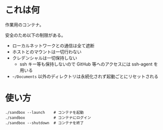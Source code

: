 # これは何

作業用のコンテナ。

安全のため以下の制限がある。

- ローカルネットワークとの通信は全て遮断
- ホストとのマウントは一切行わない
- クレデンシャルは一切保持しない
    - ssh キー等も保持しないので GitHub 等へのアクセスには ssh-agent を用いる
- `~/Documents` 以外のディレクトリは永続化されず起動ごとにリセットされる

# 使い方

```
./sandbox --launch    # コンテナを起動
./sandbox             # コンテナにログイン
./sandbox --shutdown  # コンテナを終了
```
